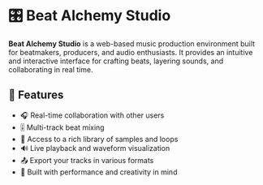# 🎛️ Beat Alchemy Studio

**Beat Alchemy Studio** is a web-based music production environment built for beatmakers, producers, and audio enthusiasts. It provides an intuitive and interactive interface for crafting beats, layering sounds, and collaborating in real time.

## 🚀 Features

- 🎧 Real-time collaboration with other users
- 🎚️ Multi-track beat mixing
- 🥁 Access to a rich library of samples and loops
- 🔊 Live playback and waveform visualization
- 📤 Export your tracks in various formats
- 🧠 Built with performance and creativity in mind
